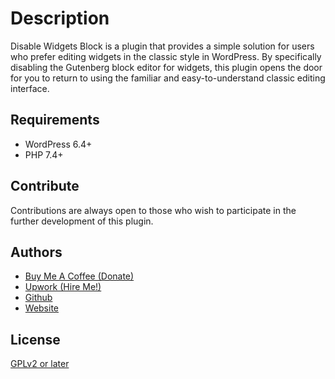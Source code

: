 # Description

Disable Widgets Block is a plugin that provides a simple solution for users who prefer editing widgets in the classic style in WordPress. By specifically disabling the Gutenberg block editor for widgets, this plugin opens the door for you to return to using the familiar and easy-to-understand classic editing interface.

## Requirements

 - WordPress 6.4+
 - PHP 7.4+

## Contribute

Contributions are always open to those who wish to participate in the further development of this plugin.

## Authors

- [Buy Me A Coffee (Donate)](https://www.buymeacoffee.com/yukyhendiawan)
- [Upwork (Hire Me!)](https://www.upwork.com/freelancers/~01559dc6ef8a329c82)
- [Github](https://github.com/yukyhendiawan)
- [Website](https://yukyhendiawan.com)

## License

[GPLv2 or later](https://www.gnu.org/licenses/gpl-2.0.html)
